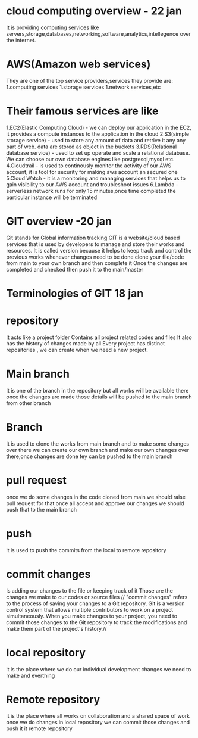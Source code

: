 # cloud computing overview - 22 jan
It is providing computing services like servers,storage,databases,networking,software,analytics,intellegence over the internet.

# AWS(Amazon web services)
They are one of the top service providers,services they provide are:
1.computing services
1.storage services
1.network services,etc
# Their famous services are like
1.EC2(Elastic Computing Cloud) - we can deploy our application in the EC2, it provides a compute instances to the application in the cloud
2.S3(simple storage service) - used to store any amount of data and retrive it any any part of web. data are stored as object in the buckets
3.RDS(Relational database service) - used to set up operate and scale a relational database. We can choose our own database engines like postgresql,mysql etc.
4.Cloudtrail - is used to continously monitor the activity of our AWS account, it is tool for security for making aws account an secured one
5.Cloud Watch - it is a monitoring and managing services that helps us to gain visibility to our AWS account and troubleshoot issues
6.Lambda - serverless network runs for only 15 minutes,once time completed the particular instance will be terminated
# GIT overview -20 jan
Git stands for Global information tracking
GIT is a website/cloud based services that is used by developers to manage and store their works and resources.
It is called version because it helps to keep track and control the previous works
whenever changes need to be done clone your file/code from main to your own branch and then complete it
Once the changes are completed and checked then push it to the main/master
# Terminologies of GIT 18 jan
# repository
It acts like a project folder
Contains all project related codes and files
It also has the history of changes made by all
Every project has distinct repositories , we can create when we need a new project.
# Main branch
It is one of the branch in the repository but all works will be available there
once the changes are made those details will be pushed to the main branch from other branch
# Branch
It is used to clone the works from main branch and to make some changes over there
we can create our own branch and make our own changes over there,once changes are done tey can be pushed to the main branch
# pull request
once we do some changes in the code cloned from main we should raise pull request for that 
once all accept and approve our changes we should push that to the main branch
# push
it is used to push the commits from the local to remote repository
# commit changes
Is adding our changes to the file or keeping track of it
Those are the changes we make to our codes or source files
// "commit changes" refers to the process of saving your changes to a Git repository.
Git is a version control system that allows multiple contributors to work on a project simultaneously. 
When you make changes to your project, you need to commit those changes to the Git repository
to track the modifications and make them part of the project's history.//
# local repository
it is the place where we do our individual development changes we need to make and everthing
# Remote repository
it is the place where all works on collaboration and a shared space of work
once we do changes in local repository we can commit those changes and push it it remote repository
